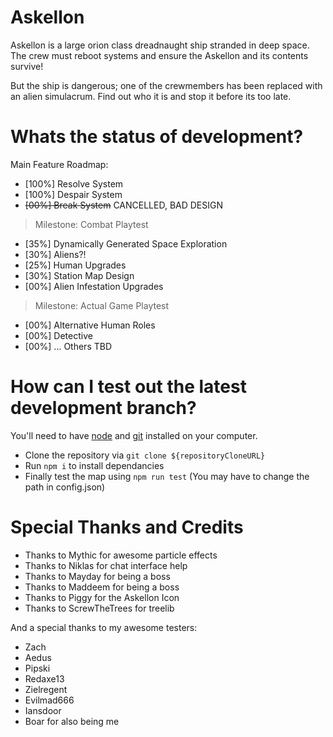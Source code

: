 # Askellon
Askellon is a large orion class dreadnaught ship stranded in deep space.
The crew must reboot systems and ensure the Askellon and its contents survive!

But the ship is dangerous; one of the crewmembers has been replaced with an alien simulacrum.
Find out who it is and stop it before its too late.

# Whats the status of development?
Main Feature Roadmap:
- [100%] Resolve System
- [100%] Despair System
- ~~[00%] Break System~~ CANCELLED, BAD DESIGN
> Milestone: Combat Playtest
- [35%] Dynamically Generated Space Exploration
- [30%] Aliens?!
- [25%] Human Upgrades
- [30%] Station Map Design
- [00%] Alien Infestation Upgrades
> Milestone: Actual Game Playtest
- [00%] Alternative Human Roles
- [00%] Detective
- [00%] ... Others TBD

# How can I test out the latest development branch?
You'll need to have [node](https://nodejs.org/en/) and [git](https://git-scm.com/downloads) installed on your computer.
- Clone the repository via `git clone ${repositoryCloneURL}`
- Run `npm i` to install dependancies
- Finally test the map using `npm run test` (You may have to change the path in config.json)

# Special Thanks and Credits
- Thanks to Mythic for awesome particle effects
- Thanks to Niklas for chat interface help
- Thanks to Mayday for being a boss
- Thanks to Maddeem for being a boss
- Thanks to Piggy for the Askellon Icon
- Thanks to ScrewTheTrees for treelib

And a special thanks to my awesome testers:
- Zach
- Aedus
- Pipski
- Redaxe13
- Zielregent
- Evilmad666
- Iansdoor
- Boar for also being me
